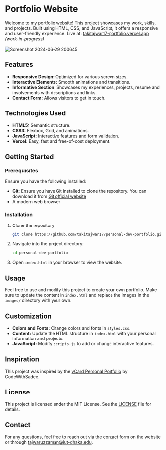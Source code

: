 # Portfolio Website

Welcome to my portfolio website! This project showcases my work, skills, and projects. Built using HTML, CSS, and JavaScript, it offers a responsive and user-friendly experience. Live at: [takitajwar17-portfolio.vercel.app](https://takitajwar17-portfolio.vercel.app/) *(work-in-progress)*
<br> <br>
![Screenshot 2024-06-29 200645](https://github.com/takitajwar17/personal-dev-portfolio/assets/111155827/d523bf89-ea0e-49c4-92bf-920644af8c7b)

## Features

- **Responsive Design:** Optimized for various screen sizes.
- **Interactive Elements:** Smooth animations and transitions.
- **Informative Section:** Showcases my experiences, projects, resume and involvements with descriptions and links.
- **Contact Form:** Allows visitors to get in touch.

## Technologies Used

- **HTML5:** Semantic structure.
- **CSS3:** Flexbox, Grid, and animations.
- **JavaScript:** Interactive features and form validation.
- **Vercel:** Easy, fast and free-of-cost deployment.

## Getting Started

### Prerequisites

Ensure you have the following installed:

- **Git**: Ensure you have Git installed to clone the repository. You can download it from [Git official website](https://git-scm.com/)
- A modern web browser

### Installation

1. Clone the repository:

   ```bash
   git clone https://github.com/takitajwar17/personal-dev-portfolio.git
   ```

2. Navigate into the project directory:

   ```bash
   cd personal-dev-portfolio
   ```

3. Open `index.html` in your browser to view the website.

## Usage

Feel free to use and modify this project to create your own portfolio. Make sure to update the content in `index.html` and replace the images in the `images/` directory with your own.

## Customization

- **Colors and Fonts:** Change colors and fonts in `styles.css`.
- **Content:** Update the HTML structure in `index.html` with your personal information and projects.
- **JavaScript:** Modify `scripts.js` to add or change interactive features.

## Inspiration

This project was inspired by the [vCard Personal Portfolio](https://github.com/codewithsadee/vcard-personal-portfolio) by CodeWithSadee.

## License

This project is licensed under the MIT License. See the [LICENSE](LICENSE) file for details.

## Contact

For any questions, feel free to reach out via the contact form on the website or through [tajwaruzzaman@iut-dhaka.edu](mailto:tajwaruzzaman@iut-dhaka.edu).
